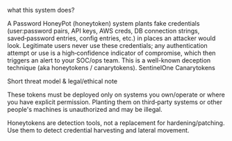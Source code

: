 what this system does?

A Password HoneyPot (honeytoken) system plants fake credentials (user:password pairs, API keys, AWS creds, DB connection strings, saved‑password entries, config entries, etc.) in places an attacker would look. Legitimate users never use these credentials; any authentication attempt or use is a high‑confidence indicator of compromise, which then triggers an alert to your SOC/ops team. This is a well-known deception technique (aka honeytokens / canarytokens). 
SentinelOne
Canarytokens

Short threat model & legal/ethical note

These tokens must be deployed only on systems you own/operate or where you have explicit permission. Planting them on third‑party systems or other people's machines is unauthorized and may be illegal.

Honeytokens are detection tools, not a replacement for hardening/patching. Use them to detect credential harvesting and lateral movement. 
